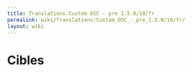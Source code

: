 ```yaml
---
title: Translations:Custom OSC - pre 1.5.0/10/fr
permalink: wiki/Translations:Custom_OSC_-_pre_1.5.0/10/fr/
layout: wiki
---
```


# Cibles
